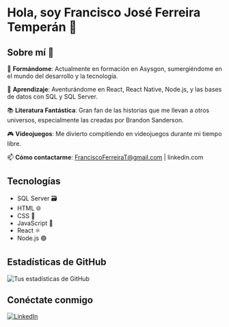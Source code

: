 # Hola, soy Francisco José Ferreira Temperán 👋


## Sobre mí 🌟


🔭 **Formándome**: Actualmente en formación en Asysgon, sumergiéndome en el mundo del desarrollo y la tecnología.

🌱 **Aprendizaje**: Aventurándome en React, React Native, Node.js, y las bases de datos con SQL y SQL Server.

📚 **Literatura Fantástica**: Gran fan de las historias que me llevan a otros universos, especialmente las creadas por Brandon Sanderson.

🎮 **Videojuegos**:  Me divierto compitiendo en videojuegos durante mi tiempo libre.


📫 **Cómo contactarme**: FranciscoFerreiraT@gmail.com | linkedin.com

## Tecnologías

- SQL Server 🗃️
- HTML 🌐
- CSS 🎨
- JavaScript 📜
- React ⚛️
- Node.js 🟢



## Estadísticas de GitHub
![Tus estadísticas de GitHub](https://github-readme-stats.vercel.app/api?username=FranciscoFerreiraT&show_icons=true)

## Conéctate conmigo
[![LinkedIn](https://img.shields.io/badge/-LinkedIn-blue?style=flat&logo=LinkedIn&logoColor=white)](poner-linkedin)
